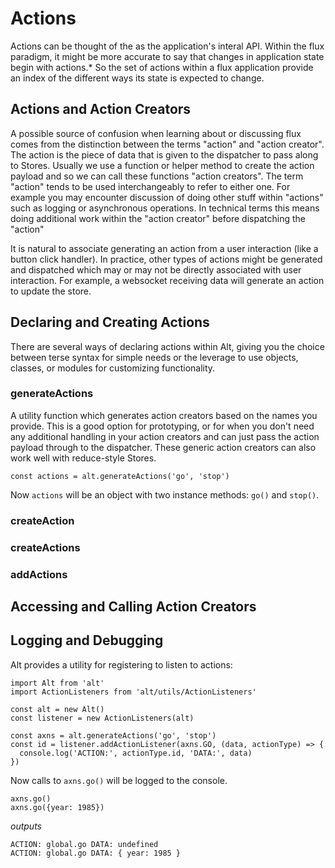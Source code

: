 # Actions



Actions can be thought of the as the application's interal API. Within the flux paradigm, it might be more accurate to say that changes in application state begin with actions.* So the set of actions within a flux application provide an index of the different ways its state is expected to change.



## Actions and Action Creators

A possible source of confusion when learning about or discussing flux comes from the distinction between the terms "action" and "action creator". The action is the piece of data that is given to the dispatcher to pass along to Stores. Usually we use a function or helper method to create the action payload and so we can call these functions "action creators". The term "action" tends to be used interchangeably to refer to either one. For example you may encounter discussion of doing other stuff within "actions" such as logging or asynchronous operations. In technical terms this means doing additional work within the "action creator" before dispatching the "action"

It is natural to associate generating an action from a user interaction (like a button click handler). In practice, other types of actions might be generated and dispatched which may or may not be directly associated with user interaction. For example, a websocket receiving data will generate an action to update the store.


## Declaring and Creating Actions

There are several ways of declaring actions within Alt, giving you the choice between terse syntax for simple needs or the leverage to use objects, classes, or modules for customizing functionality.

### generateActions

A utility function which generates action creators based on the names you provide. This is a good option for prototyping, or for when you don't need any additional handling in your action creators and can just pass the action payload through to the dispatcher. These generic action creators can also work well with reduce-style Stores.

```
const actions = alt.generateActions('go', 'stop')
```

Now `actions` will be an object with two instance methods: `go()` and `stop()`.



### createAction

### createActions

### addActions

## Accessing and Calling Action Creators

## Logging and Debugging

Alt provides a utility for registering to listen to actions:

```
import Alt from 'alt'
import ActionListeners from 'alt/utils/ActionListeners'

const alt = new Alt()
const listener = new ActionListeners(alt)

const axns = alt.generateActions('go', 'stop')
const id = listener.addActionListener(axns.GO, (data, actionType) => {
  console.log('ACTION:', actionType.id, 'DATA:', data)
})
```

Now calls to `axns.go()` will be logged to the console.

```
axns.go()
axns.go({year: 1985})
```
*outputs*
```
ACTION: global.go DATA: undefined
ACTION: global.go DATA: { year: 1985 }
```
